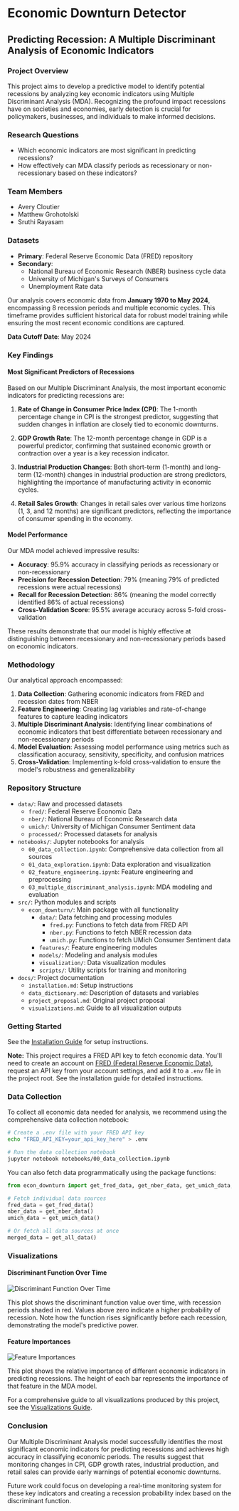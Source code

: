 # Economic Downturn Detector

## Predicting Recession: A Multiple Discriminant Analysis of Economic Indicators

### Project Overview
This project aims to develop a predictive model to identify potential recessions by analyzing key economic indicators using Multiple Discriminant Analysis (MDA). Recognizing the profound impact recessions have on societies and economies, early detection is crucial for policymakers, businesses, and individuals to make informed decisions.

### Research Questions
- Which economic indicators are most significant in predicting recessions?
- How effectively can MDA classify periods as recessionary or non-recessionary based on these indicators?

### Team Members
- Avery Cloutier
- Matthew Grohotolski
- Sruthi Rayasam

### Datasets
- **Primary**: Federal Reserve Economic Data (FRED) repository
- **Secondary**:
  - National Bureau of Economic Research (NBER) business cycle data
  - University of Michigan's Surveys of Consumers
  - Unemployment Rate data

Our analysis covers economic data from **January 1970 to May 2024**, encompassing 8 recession periods and multiple economic cycles. This timeframe provides sufficient historical data for robust model training while ensuring the most recent economic conditions are captured.

**Data Cutoff Date**: May 2024

### Key Findings

#### Most Significant Predictors of Recessions
Based on our Multiple Discriminant Analysis, the most important economic indicators for predicting recessions are:

1. **Rate of Change in Consumer Price Index (CPI)**: The 1-month percentage change in CPI is the strongest predictor, suggesting that sudden changes in inflation are closely tied to economic downturns.

2. **GDP Growth Rate**: The 12-month percentage change in GDP is a powerful predictor, confirming that sustained economic growth or contraction over a year is a key recession indicator.

3. **Industrial Production Changes**: Both short-term (1-month) and long-term (12-month) changes in industrial production are strong predictors, highlighting the importance of manufacturing activity in economic cycles.

4. **Retail Sales Growth**: Changes in retail sales over various time horizons (1, 3, and 12 months) are significant predictors, reflecting the importance of consumer spending in the economy.

#### Model Performance
Our MDA model achieved impressive results:

- **Accuracy**: 95.9% accuracy in classifying periods as recessionary or non-recessionary
- **Precision for Recession Detection**: 79% (meaning 79% of predicted recessions were actual recessions)
- **Recall for Recession Detection**: 86% (meaning the model correctly identified 86% of actual recessions)
- **Cross-Validation Score**: 95.5% average accuracy across 5-fold cross-validation

These results demonstrate that our model is highly effective at distinguishing between recessionary and non-recessionary periods based on economic indicators.

### Methodology
Our analytical approach encompassed:

1. **Data Collection**: Gathering economic indicators from FRED and recession dates from NBER
2. **Feature Engineering**: Creating lag variables and rate-of-change features to capture leading indicators
3. **Multiple Discriminant Analysis**: Identifying linear combinations of economic indicators that best differentiate between recessionary and non-recessionary periods
4. **Model Evaluation**: Assessing model performance using metrics such as classification accuracy, sensitivity, specificity, and confusion matrices
5. **Cross-Validation**: Implementing k-fold cross-validation to ensure the model's robustness and generalizability

### Repository Structure
- `data/`: Raw and processed datasets
  - `fred/`: Federal Reserve Economic Data
  - `nber/`: National Bureau of Economic Research data
  - `umich/`: University of Michigan Consumer Sentiment data
  - `processed/`: Processed datasets for analysis
- `notebooks/`: Jupyter notebooks for analysis
  - `00_data_collection.ipynb`: Comprehensive data collection from all sources
  - `01_data_exploration.ipynb`: Data exploration and visualization
  - `02_feature_engineering.ipynb`: Feature engineering and preprocessing
  - `03_multiple_discriminant_analysis.ipynb`: MDA modeling and evaluation
- `src/`: Python modules and scripts
  - `econ_downturn/`: Main package with all functionality
    - `data/`: Data fetching and processing modules
      - `fred.py`: Functions to fetch data from FRED API
      - `nber.py`: Functions to fetch NBER recession data
      - `umich.py`: Functions to fetch UMich Consumer Sentiment data
    - `features/`: Feature engineering modules
    - `models/`: Modeling and analysis modules
    - `visualization/`: Data visualization modules
    - `scripts/`: Utility scripts for training and monitoring
- `docs/`: Project documentation
  - `installation.md`: Setup instructions
  - `data_dictionary.md`: Description of datasets and variables
  - `project_proposal.md`: Original project proposal
  - `visualizations.md`: Guide to all visualization outputs

### Getting Started
See the [Installation Guide](docs/installation.md) for setup instructions.

**Note:** This project requires a FRED API key to fetch economic data. You'll need to create an account on [FRED (Federal Reserve Economic Data)](https://fred.stlouisfed.org/), request an API key from your account settings, and add it to a `.env` file in the project root. See the installation guide for detailed instructions.

### Data Collection
To collect all economic data needed for analysis, we recommend using the comprehensive data collection notebook:

```bash
# Create a .env file with your FRED API key
echo "FRED_API_KEY=your_api_key_here" > .env

# Run the data collection notebook
jupyter notebook notebooks/00_data_collection.ipynb
```

You can also fetch data programmatically using the package functions:

```python
from econ_downturn import get_fred_data, get_nber_data, get_umich_data, get_all_data

# Fetch individual data sources
fred_data = get_fred_data()
nber_data = get_nber_data()
umich_data = get_umich_data()

# Or fetch all data sources at once
merged_data = get_all_data()
```

### Visualizations

#### Discriminant Function Over Time
![Discriminant Function Over Time](docs/images/discriminant_time_series.png)

This plot shows the discriminant function value over time, with recession periods shaded in red. Values above zero indicate a higher probability of recession. Note how the function rises significantly before each recession, demonstrating the model's predictive power.

#### Feature Importances
![Feature Importances](docs/images/feature_importance.png)

This plot shows the relative importance of different economic indicators in predicting recessions. The height of each bar represents the importance of that feature in the MDA model.

For a comprehensive guide to all visualizations produced by this project, see the [Visualizations Guide](docs/visualizations.md).

### Conclusion
Our Multiple Discriminant Analysis model successfully identifies the most significant economic indicators for predicting recessions and achieves high accuracy in classifying economic periods. The results suggest that monitoring changes in CPI, GDP growth rates, industrial production, and retail sales can provide early warnings of potential economic downturns.

Future work could focus on developing a real-time monitoring system for these key indicators and creating a recession probability index based on the discriminant function.
